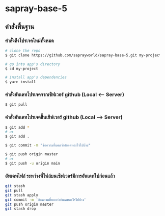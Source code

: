 # sapray-base-5

## คำสั่งพื้นฐาน
### คำสั่งดึงโปรเจคใหม่ทั้งหมด
``` bash
# clone the repo
$ git clone https://github.com/saprayworld/sapray-base-5.git my-project

# go into app's directory
$ cd my-project

# install app's dependencies
$ yarn install
```

### คำสั่งอัพเดทโปรเจคจากเซิฟเวอร์ github (Local <-- Server)
``` bash
$ git pull 
```

### คำสั่งอัพเดทโปรเจคขึ้นเซิฟเวอร์ github (Local --> Server)
``` bash
$ git add *
# or
$ git add .

$ git commit -m "ข้อความที่บอกว่าอัพเดทอะไรไปบ้าง"

$ git push origin master
# or
$ git push -u origin main
```

### อัพเดทไฟล์ ระหว่างที่ไฟล์บนเซิฟเวอร์มีการอัพเดทไปก่อนแล้ว
``` bash
git stash
git pull
git stash apply
git commit -m 'ข้อความที่บอกว่าอัพเดทอะไรไปบ้าง'
git push origin master
git stash drop
```